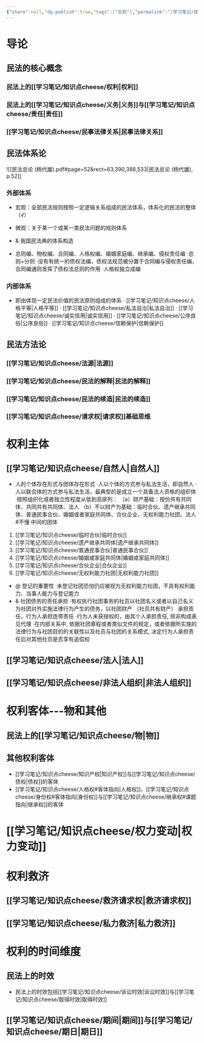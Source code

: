 ```yaml
---
{"share":null,"dg-publish":true,"tags":["总和"],"permalink":"/学习笔记/民法总论/民总袋熊/","dgPassFrontmatter":true}
---
```



# 导论
## 民法的核心概念
### 民法上的[[学习笔记/知识点cheese/权利\|权利]]

### 民法上的[[学习笔记/知识点cheese/义务\|义务]]与[[学习笔记/知识点cheese/责任\|责任]]

### [[学习笔记/知识点cheese/民事法律关系\|民事法律关系]]
## 民法体系论
![[民法总论 (杨代雄).pdf#page=52&rect=63,390,388,533|民法总论 (杨代雄), p.52]]
### 外部体系
- 宏观：全部民法规则按照一定逻辑关系组成的民法体系，体系化的民法的整体（√）
- 微观：关于某一个或某一类民法问题的规则体系

- & 我国民法典的体系构造
- 总则编、物权编、合同编、人格权编、婚姻家庭编、继承编、侵权责任编
·总则+分则
·没有有统一的债权法编，债权法规范被分置于合同编与侵权责任编，合同编通则发挥了债权法总则的作用
·人格权独立成编

### 内部体系
- 即由体现一定民法价值的民法原则组成的体系
· [[学习笔记/知识点cheese/人格平等\|人格平等]]
· [[学习笔记/知识点cheese/私法自治\|私法自治]]
· [[学习笔记/知识点cheese/诚实信用\|诚实信用]]
· [[学习笔记/知识点cheese/公序良俗\|公序良俗]]
· [[学习笔记/知识点cheese/信赖保护\|信赖保护]]
## 民法方法论
### [[学习笔记/知识点cheese/法源\|法源]]
### [[学习笔记/知识点cheese/民法的解释\|民法的解释]]
### [[学习笔记/知识点cheese/民法的续造\|民法的续造]]
### [[学习笔记/知识点cheese/请求权\|请求权]]基础思维
# 权利主体
## [[学习笔记/知识点cheese/自然人\|自然人]]
- 人的个体存在形式与团体存在形式
·人以个体的方式参与私法生活，即自然人
·人以联合体的方式参与私法生活，最典型的是成立一个具备法人资格的组织体
·按照组织化或者独立性程度从低到高排列：
（a）财产基础：按份共有共同体、共同共有共同体、法人
（b）不以财产为基础：临时合伙、遗产继承共同体、普通民事合伙、婚姻或者家庭共同体、合伙企业、无权利能力社团、法人 #不懂
中间的团体
1. [[学习笔记/知识点cheese/临时合伙\|临时合伙]]
2. [[学习笔记/知识点cheese/遗产继承共同体\|遗产继承共同体]]
3. [[学习笔记/知识点cheese/普通民事合伙\|普通民事合伙]]
4. [[学习笔记/知识点cheese/婚姻或家庭共同体\|婚姻或家庭共同体]]
5. [[学习笔记/知识点cheese/合伙企业\|合伙企业]]
6. [[学习笔记/知识点cheese/无权利能力社团\|无权利能力社团]]
- @ 登记的重要性
·未登记社团恐怕仍应被视为无权利能力社团，不具有权利能力、当事人能力与登记能力
- & 社团债务的责任承担
·有权执行社团事务的社员以社团名义或者以自己名义为社团对外实施法律行为产生的债务，以社团财产 （社员共有财产） 承担责任，行为人承担连带责任
·行为人未获授权的，由其个人承担责任, 除非构成表见代理
·在内部关系中, 依据社团章程或者类似文件的规定，或者依据所实施的法律行为与社团目的的关联性以及社员与社团的关系模式, 决定行为人承担责任后对其他社员是否享有追偿权
## [[学习笔记/知识点cheese/法人\|法人]]
## [[学习笔记/知识点cheese/非法人组织\|非法人组织]]

# 权利客体---物和其他
## 民法上的[[学习笔记/知识点cheese/物\|物]]

## 其他权利客体
- [[学习笔记/知识点cheese/知识产权\|知识产权]]与[[学习笔记/知识点cheese/债权\|债权]]的客体 
- [[学习笔记/知识点cheese/人格权#客体指向\|人格权]]、[[学习笔记/知识点cheese/身份权#客体指向\|身份权]]与[[学习笔记/知识点cheese/继承权#课题指向\|继承权]]的客体
# [[学习笔记/知识点cheese/权力变动\|权力变动]]
# 权利救济
## [[学习笔记/知识点cheese/救济请求权\|救济请求权]]
## [[学习笔记/知识点cheese/私力救济\|私力救济]]
# 权利的时间维度
## 民法上的时效

- 民法上的时效包括[[学习笔记/知识点cheese/诉讼时效\|诉讼时效]]与[[学习笔记/知识点cheese/取得时效\|取得时效]]
## [[学习笔记/知识点cheese/期间\|期间]]与[[学习笔记/知识点cheese/期日\|期日]]


